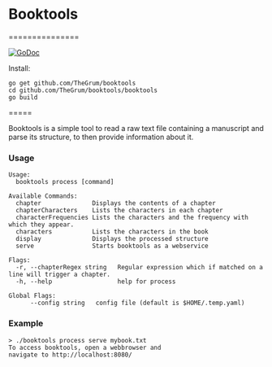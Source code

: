 #  Booktools  #
===============

[![GoDoc](https://godoc.org/github.com/TheGrum/booktools?status.svg)](https://godoc.org/github.com/TheGrum/booktools)

Install:
```
go get github.com/TheGrum/booktools
cd github.com/TheGrum/booktools/booktools
go build
```

=====

Booktools is a simple tool to read a raw text file containing a manuscript 
and parse its structure, to then provide information about it.

### Usage

```
Usage:
  booktools process [command]

Available Commands:
  chapter              Displays the contents of a chapter
  chapterCharacters    Lists the characters in each chapter
  characterFrequencies Lists the characters and the frequency with which they appear.
  characters           Lists the characters in the book
  display              Displays the processed structure
  serve                Starts booktools as a webservice

Flags:
  -r, --chapterRegex string   Regular expression which if matched on a line will trigger a chapter.
  -h, --help                  help for process

Global Flags:
      --config string   config file (default is $HOME/.temp.yaml)
```

### Example

```
> ./booktools process serve mybook.txt
To access booktools, open a webbrowser and
navigate to http://localhost:8080/


```
